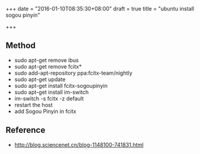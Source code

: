 +++
date = "2016-01-10T08:35:30+08:00"
draft = true
title = "ubuntu install sogou pinyin"

+++



## Method

* sudo apt-get remove ibus
* sudo apt-get remove fcitx*
* sudo add-apt-repository ppa:fcitx-team/nightly
* sudo apt-get update
* sudo apt-get install fcitx-sogoupinyin
* sudo apt-get install im-switch
* im-switch -s fcitx -z default
* restart the host
* add Sogou Pinyin in fcitx

## Reference

* <http://blog.sciencenet.cn/blog-1148100-741831.html>